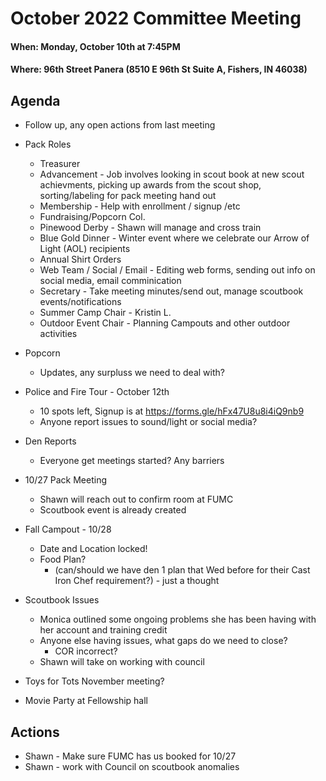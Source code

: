 # October 2022 Committee Meeting

#### When: Monday, October 10th at 7:45PM
#### Where: 96th Street Panera (8510 E 96th St Suite A, Fishers, IN 46038)


## Agenda
* Follow up, any open actions from last meeting

* Pack Roles
    * Treasurer
    * Advancement - Job involves looking in scout book at new scout achievments, picking up awards from the scout shop, sorting/labeling for pack meeting hand out
    * Membership - Help with enrollment / signup /etc
    * Fundraising/Popcorn Col.
    * Pinewood Derby - Shawn will manage and cross train 
    * Blue Gold Dinner - Winter event where we celebrate our Arrow of Light (AOL) recipients
    * Annual Shirt Orders
    * Web Team / Social / Email - Editing web forms, sending out info on social media, email comminication
    * Secretary - Take meeting minutes/send out, manage scoutbook events/notifications
    * Summer Camp Chair - Kristin L.
    * Outdoor Event Chair - Planning Campouts and other outdoor activities

* Popcorn
  * Updates, any surpluss we need to deal with?
  
* Police and Fire Tour - October 12th
  * 10 spots left, Signup is at https://forms.gle/hFx47U8u8i4iQ9nb9
  * Anyone report issues to sound/light or social media? 

* Den Reports
  * Everyone get meetings started? Any barriers

* 10/27 Pack Meeting
  * Shawn will reach out to confirm room at FUMC
  * Scoutbook event is already created

* Fall Campout - 10/28
  * Date and Location locked!
  * Food Plan?
    * (can/should we have den 1 plan that Wed before for their Cast Iron Chef requirement?) - just a thought

* Scoutbook Issues
  * Monica outlined some ongoing problems she has been having with her account and training credit
  * Anyone else having issues, what gaps do we need to close?
    * COR incorrect? 
  * Shawn will take on working with council

* Toys for Tots November meeting?

* Movie Party at Fellowship hall

## Actions
* Shawn - Make sure FUMC has us booked for 10/27
* Shawn - work with Council on scoutbook anomalies
